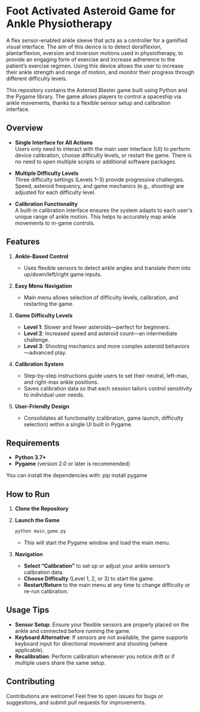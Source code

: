 # Foot Activated Asteroid Game for Ankle Physiotherapy
A flex sensor-enabled ankle sleeve that acts as a controller for a gamified visual interface. The aim of this device is to detect dorsiflexion, plantarflexion, eversion and inversion motions  used in physiotherapy, to provide an engaging form of exercise and increase adherence to the patient’s exercise regimen. Using this device allows the user to increase their ankle strength and range of motion, and monitor their progress through different difficulty levels. 

This repository contains the Asteroid Blaster game built using Python and the Pygame library. The game allows players to control a spaceship via ankle movements, thanks to a flexible sensor setup and calibration interface. 

## Overview

- **Single Interface for All Actions**  
  Users only need to interact with the main user interface (UI) to perform device calibration, choose difficulty levels, or restart the game. There is no need to open multiple scripts or additional software packages.
  
- **Multiple Difficulty Levels**  
  Three difficulty settings (Levels 1–3) provide progressive challenges. Speed, asteroid frequency, and game mechanics (e.g., shooting) are adjusted for each difficulty level.

- **Calibration Functionality**  
  A built-in calibration interface ensures the system adapts to each user's unique range of ankle motion. This helps to accurately map ankle movements to in-game controls.

## Features

1. **Ankle-Based Control**  
   - Uses flexible sensors to detect ankle angles and translate them into up/down/left/right game inputs.

2. **Easy Menu Navigation**  
   - Main menu allows selection of difficulty levels, calibration, and restarting the game.

3. **Game Difficulty Levels**  
   - **Level 1**: Slower and fewer asteroids—perfect for beginners.  
   - **Level 2**: Increased speed and asteroid count—an intermediate challenge.  
   - **Level 3**: Shooting mechanics and more complex asteroid behaviors—advanced play.

4. **Calibration System**  
   - Step-by-step instructions guide users to set their neutral, left-max, and right-max ankle positions.  
   - Saves calibration data so that each session tailors control sensitivity to individual user needs.

5. **User-Friendly Design**  
   - Consolidates all functionality (calibration, game launch, difficulty selection) within a single UI built in Pygame.

## Requirements

- **Python 3.7+**  
- **Pygame** (version 2.0 or later is recommended)

You can install the dependencies with: pip install pygame


## How to Run

1. **Clone the Repository**  

2. **Launch the Game**  
   ```bash
   python main_game.py
   ```
   - This will start the Pygame window and load the main menu.

3. **Navigation**  
   - **Select “Calibration”** to set up or adjust your ankle sensor’s calibration data.  
   - **Choose Difficulty** (Level 1, 2, or 3) to start the game.  
   - **Restart/Return** to the main menu at any time to change difficulty or re-run calibration.

## Usage Tips

- **Sensor Setup**: Ensure your flexible sensors are properly placed on the ankle and connected before running the game.  
- **Keyboard Alternative**: If sensors are not available, the game supports keyboard input for directional movement and shooting (where applicable).  
- **Recalibration**: Perform calibration whenever you notice drift or if multiple users share the same setup.

## Contributing

Contributions are welcome! Feel free to open issues for bugs or suggestions, and submit pull requests for improvements.


